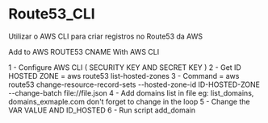 # Route53_CLI
Utilizar o AWS CLI para criar registros no Route53 da AWS

Add to AWS ROUTE53 CNAME With AWS CLI

1 - Configure AWS CLI ( SECURITY KEY AND SECRET KEY )
2 - Get ID HOSTED ZONE = aws route53 list-hosted-zones
3 - Command = aws route53 change-resource-record-sets --hosted-zone-id ID-HOSTED-ZONE --change-batch file://file.json
4 - Add domains list in file eg: list_domains, domains_exmaple.com don't forget to change in the loop 
5 - Change the VAR VALUE AND ID_HOSTED
6 - Run script add_domain
